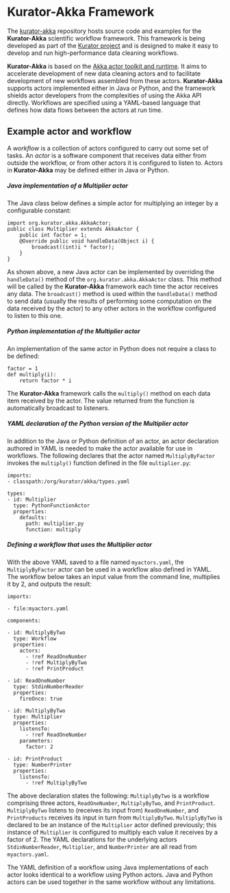 Kurator-Akka Framework
======================

The [kurator-akka](https://github.com/kurator-org/kurator-akka) repository hosts source code and examples for the **Kurator-Akka** scientific workflow framework.  This framework is being developed as part of the [Kurator project](http://wiki.datakurator.net/web/Kurator) and is designed to make it easy to develop and run high-performance data cleaning workflows.


**Kurator-Akka** is based on the [Akka actor toolkit and runtime](http://akka.io).  It aims to accelerate development of new data cleaning actors and to facilitate development of new workflows assembled from these actors.  **Kurator-Akka** supports actors implemented either in Java or Python, and the framework shields actor developers from the complexities of using the Akka API directly.  Workflows are specified using a YAML-based language that defines how data flows between the actors at run time.

Example actor and workflow
--------------------------

A *workflow* is a collection of actors configured to carry out some set of tasks.  An *actor* is a software component that receives data either from outside the workflow, or from other actors it is configured to listen to. Actors in **Kurator-Akka** may be defined either in Java or Python.

##### Java implementation of a Multiplier actor

The Java class below defines a simple actor for multiplying an integer by a configurable constant:

    import org.kurator.akka.AkkaActor;
    public class Multiplier extends AkkaActor {
        public int factor = 1;
        @Override public void handleData(Object i) {
        	broadcast((int)i * factor);
        }
    }

As shown above, a new Java actor can be implemented by overriding the `handleData()` method of the `org.kurator.akka.AkkaActor` class.  This method will be called by the **Kurator-Akka** framework each time the actor receives any data.  The `broadcast()` method is used within the `handleData()` method to send data (usually the results of performing some computation on the data received by the actor) to any other actors in the workflow configured to listen to this one.

##### Python implementation of the Multiplier actor

An implementation of the same actor in Python does not require a class to be defined:

    factor = 1
    def multiply(i):
        return factor * i

The **Kurator-Akka** framework calls the `multiply()` method on each data item received by the actor.  The value returned from the function is automatically broadcast to listeners.

##### YAML declaration of the Python version of the Multiplier actor

In addition to the Java or Python definition of an actor, an actor declaration authored in YAML is needed to make the actor available for use in workflows.  The following declares that the actor named `MultiplyByFactor` invokes the `multiply()` function defined in the file `multiplier.py`:

    imports:
    - classpath:/org/kurator/akka/types.yaml

    types:
    - id: Multiplier
      type: PythonFunctionActor
      properties:
        defaults:
          path: multiplier.py
          function: multiply

##### Defining a workflow that uses the Multiplier actor

With the above YAML saved to a file named `myactors.yaml`, the `MultiplyByFactor` actor can be used in a workflow also defined in YAML. The workflow below takes an input value from the command line, multiplies it by 2, and outputs the result:

    imports:

    - file:myactors.yaml

    components:

    - id: MultiplyByTwo
      type: Workflow
      properties:
        actors:
          - !ref ReadOneNumber
          - !ref MultiplyByTwo
          - !ref PrintProduct

    - id: ReadOneNumber
      type: StdinNumberReader
      properties:
        fireOnce: true

    - id: MultiplyByTwo
	  type: Multiplier
      properties:
        listensTo:
          - !ref ReadOneNumber
        parameters:
          factor: 2

    - id: PrintProduct
      type: NumberPrinter
      properties:
        listensTo:
          - !ref MultiplyByTwo

The above declaration states the following: `MultiplyByTwo` is a workflow comprising three actors, `ReadOneNumber`, `MultiplyByTwo`, and `PrintProduct`. `MultiplyByTwo` listens to (receives its input from) `ReadOneNumber`, and `PrintProducts` receives its input in turn from `MultiplyByTwo`.  `MultiplyByTwo` is declared to be an instance of the `Multiplier` actor defined previously; this instance of `Multiplier` is configured to multiply each value it receives by a factor of 2.  The YAML declarations for the underlying actors `StdinNumberReader`, `Multiplier`, and `NumberPrinter` are all read from `myactors.yaml`.

The YAML definition of a workflow using Java implementations of each actor looks identical to a workflow using Python actors.  Java and Python actors can be used together in the same workflow without any limitations.


